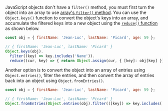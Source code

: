 JavaScript objects don't have a `filter()` method, you must first turn the object into an array to use [array's `filter()` method](/tutorials/fundamentals/filter).
You can use the `Object.keys()` function to convert the object's keys into an array, and accumulate the filtered keys into a new object using the [`reduce()` function](https://thecodebarbarian.com/javascript-reduce-in-5-examples.html) as shown below.

```javascript
const obj = { firstName: 'Jean-Luc', lastName: 'Picard', age: 59 };

// { firstName: 'Jean-Luc', lastName: 'Picard' }
Object.keys(obj).
  filter((key) => key.includes('Name')).
  reduce((cur, key) => { return Object.assign(cur, { [key]: obj[key] })}, {});
```

Another option is to convert the object into an array of entries using `Object.entries()`, filter the entries, and then convert the array of entries back into an object using `Object.fromEntries()`.

```javascript
const obj = { firstName: 'Jean-Luc', lastName: 'Picard', age: 59 };

// { firstName: 'Jean-Luc', lastName: 'Picard' }
Object.fromEntries(Object.entries(obj).filter(([key]) => key.includes('Name')));
```